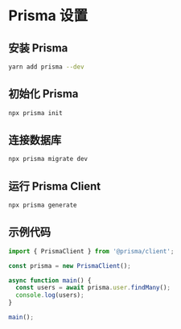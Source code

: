 # Prisma 设置

## 安装 Prisma

```bash
yarn add prisma --dev
```

## 初始化 Prisma

```bash
npx prisma init
```

## 连接数据库

```bash
npx prisma migrate dev
```

## 运行 Prisma Client

```bash
npx prisma generate
```

## 示例代码

```typescript
import { PrismaClient } from '@prisma/client';

const prisma = new PrismaClient();

async function main() {
  const users = await prisma.user.findMany();
  console.log(users);
}

main();